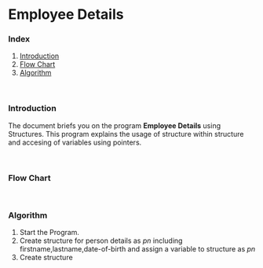 # Employee Details

<h3>Index</h3>
<ol>
<li><a href="#Introduction">Introduction</a></li>
<li><a href="#Flowchart">Flow Chart</a></li>
<li><a href="#algorithm">Algorithm</a></li></ol><br>

<h3 id="Introduction">Introduction</h3>
<p>The document briefs you on the program <b>Employee Details</b> using Structures. This program explains the usage of structure within structure and accesing of variables using pointers.</p><br>

<h3 id="Flowchart">Flow Chart</h3>

<br>
<h3 id="algorithm">Algorithm</h3>
<ol>
<li>Start the Program.</li>
<li>Create structure for person details as <i>pn</i> including firstname,lastname,date-of-birth and assign a variable to structure as <i>pn</i></li>
<li>Create structure </li>
</ol>
